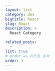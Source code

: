 ```yaml
---
layout: list
category: dev
bigtitle: React
slug: React
description: >
  React Category

related_posts:
  -
list: true
# order => 리스트 순서
order: 1
---
```


